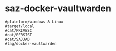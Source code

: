 # saz-docker-vaultwarden
```
#plateform/windows & Linux
#target/local
#cat/PRIVESC
#cat/PERSIST
#cat/SAJJAD
#tag/docker-vaultwarden
```



